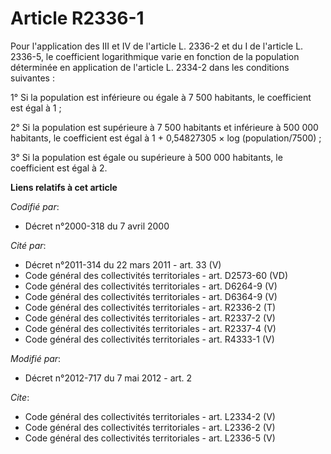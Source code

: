 # Article R2336-1

Pour l'application des III et IV de l'article L. 2336-2 et du I de l'article L. 2336-5, le coefficient logarithmique varie en
fonction de la population déterminée en application de l'article L. 2334-2 dans les conditions suivantes : 

1° Si la population est inférieure ou égale à 7 500 habitants, le coefficient est égal à 1 ; 

2° Si la population est supérieure à 7 500 habitants et inférieure à 500 000 habitants, le coefficient est égal à 1 +
0,54827305 × log (population/7500) ; 

3° Si la population est égale ou supérieure à 500 000 habitants, le coefficient est égal à 2.

**Liens relatifs à cet article**

_Codifié par_:

  - Décret n°2000-318 du 7 avril 2000

_Cité par_:

  - Décret n°2011-314 du 22 mars 2011 - art. 33 (V)
  - Code général des collectivités territoriales - art. D2573-60 (VD)
  - Code général des collectivités territoriales - art. D6264-9 (V)
  - Code général des collectivités territoriales - art. D6364-9 (V)
  - Code général des collectivités territoriales - art. R2336-2 (T)
  - Code général des collectivités territoriales - art. R2337-2 (V)
  - Code général des collectivités territoriales - art. R2337-4 (V)
  - Code général des collectivités territoriales - art. R4333-1 (V)

_Modifié par_:

  - Décret n°2012-717 du 7 mai 2012 - art. 2

_Cite_:

  - Code général des collectivités territoriales - art. L2334-2 (V)
  - Code général des collectivités territoriales - art. L2336-2 (V)
  - Code général des collectivités territoriales - art. L2336-5 (V)
